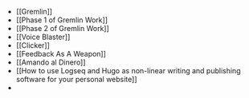 - [[Gremlin]]
- [[Phase 1 of Gremlin Work]]
- [[Phase 2 of Gremlin Work]]
- [[Voice Blaster]]
- [[Clicker]]
- [[Feedback As A Weapon]]
- [[Amando al Dinero]]
- [[How to use Logseq and Hugo as non-linear writing and publishing software for your personal website]]
-